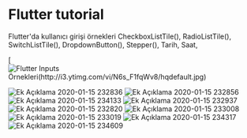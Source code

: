 # Flutter tutorial
 Flutter'da kullanıcı girişi örnekleri
CheckboxListTile(),
RadioListTile(),
SwitchListTile(),
DropdownButton(),
Stepper(),
Tarih,
Saat,
 
 [![Flutter Inputs Örnekleri(http://i3.ytimg.com/vi/N6s_F1fqWv8/hqdefault.jpg)](https://www.youtube.com/watch?v=UZmbctFWB58&t=6s "Flutter Inputs Examples")
 
![Ek Açıklama 2020-01-15 232836](https://user-images.githubusercontent.com/53625738/72469438-756d5680-37f0-11ea-976d-cf7fb340ffb4.jpg)
![Ek Açıklama 2020-01-15 232856](https://user-images.githubusercontent.com/53625738/72469470-874ef980-37f0-11ea-829e-66dc725e3384.jpg)
![Ek Açıklama 2020-01-15 234133](https://user-images.githubusercontent.com/53625738/72469498-933abb80-37f0-11ea-89d1-50b0c9b2006d.jpg)
![Ek Açıklama 2020-01-15 232937](https://user-images.githubusercontent.com/53625738/72469509-99c93300-37f0-11ea-981e-dc2910506729.jpg)
![Ek Açıklama 2020-01-15 232820](https://user-images.githubusercontent.com/53625738/72469543-ae0d3000-37f0-11ea-96a0-899b1ea7d7d3.jpg)
![Ek Açıklama 2020-01-15 233008](https://user-images.githubusercontent.com/53625738/72469561-b5343e00-37f0-11ea-9ff9-3ec1e6c1e00e.jpg)
![Ek Açıklama 2020-01-15 233019](https://user-images.githubusercontent.com/53625738/72469566-b7969800-37f0-11ea-9723-5ba40f27a0a4.jpg)
![Ek Açıklama 2020-01-15 234317](https://user-images.githubusercontent.com/53625738/72470156-6fc44080-37f1-11ea-99a9-18c1c12700cd.jpg)
![Ek Açıklama 2020-01-15 234609](https://user-images.githubusercontent.com/53625738/72470167-70f56d80-37f1-11ea-92aa-0add4a7f8c4e.jpg)



